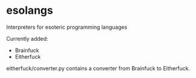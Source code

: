 # esolangs
Interpreters for esoteric programming languages

Currently added:
  * Brainfuck
  * Eitherfuck
  
eitherfuck/converter.py contains a converter from Brainfuck to Eitherfuck.
